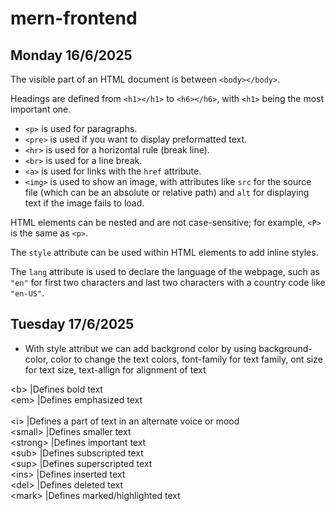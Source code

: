 # mern-frontend  
## Monday 16/6/2025

The visible part of an HTML document is between `<body></body>`.

Headings are defined from `<h1></h1>` to `<h6></h6>`, with `<h1>` being the most important one.

- `<p>` is used for paragraphs.  
- `<pre>` is used if you want to display preformatted text.  
- `<hr>` is used for a horizontal rule (break line).  
- `<br>` is used for a line break.  
- `<a>` is used for links with the `href` attribute.  
- `<img>` is used to show an image, with attributes like `src` for the source file (which can be an absolute or relative path) and `alt` for displaying text if the image fails to load.

HTML elements can be nested and are not case-sensitive; for example, `<P>` is the same as `<p>`.

The `style` attribute can be used within HTML elements to add inline styles.

The `lang` attribute is used to declare the language of the webpage, such as `"en"` for first two characters and last two characters with a country code like `"en-US"`.

## Tuesday 17/6/2025

- With style attribut we can add backgrond color by using background-color, color to change the text colors, font-family for text family, ont size for text size, text-allign for alignment of text



&lt;b&gt;	    |Defines bold text  <br>
&lt;em&gt;	    |Defines emphasized text <br>  
&lt;i&gt;       |Defines a part of text in an alternate voice or mood <br>
&lt;small&gt;	|Defines smaller text <br>
&lt;strong&gt;	|Defines important text  <br>
&lt;sub&gt;	    |Defines subscripted text   <br>
&lt;sup&gt;	    |Defines superscripted text  <br>
&lt;ins&gt; 	|Defines inserted text  <br>
&lt;del&gt;	    |Defines deleted text  <br>
&lt;mark&gt;	|Defines marked/highlighted text <br>  

